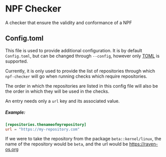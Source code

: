 # NPF Checker

A checker that ensure the validity and conformance of a NPF


## Config.toml
This file is used to provide additional configuration. It is by default `Config.toml`, but can be changed through `--config`, however only [TOML](https://github.com/toml-lang/toml) is supported.

Currently, it is only used to provide the list of repositories through which `npf-checker` will go when running checks which require repositories.

The order in which the repositories are listed in this config file will also be the order in which they will be used in the checks.

An entry needs only a `url` key and its associated value.


##### Example:

```toml
[repositories.thenameofmyrepository]
url = "https://my-repository.com"

```

If we were to take the repository from the package `beta::kernel/linux`, the name of the repository would be `beta`, and the url would be https://raven-os.org

